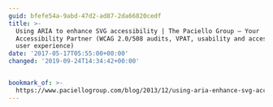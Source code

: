```yaml
---
guid: bfefe54a-9abd-47d2-ad87-2da66820cedf
title: >-
  Using ARIA to enhance SVG accessibility | The Paciello Group – Your
  Accessibility Partner (WCAG 2.0/508 audits, VPAT, usability and accessible
  user experience)
date: '2017-05-17T05:55:00+00:00'
changed: '2019-09-24T14:34:42+00:00'


bookmark_of: >-
  https://www.paciellogroup.com/blog/2013/12/using-aria-enhance-svg-accessibility/
---
```




